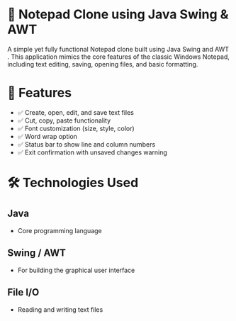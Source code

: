 # 📝 Notepad Clone using Java Swing & AWT
A simple yet fully functional Notepad clone  built using Java Swing and AWT . This application mimics the core features of the classic Windows Notepad, including text editing, saving, opening files, and basic formatting.

# 🧠 Features 

-  ✅ Create, open, edit, and save text files
-  ✅ Cut, copy, paste functionality
-  ✅ Font customization (size, style, color)
-  ✅ Word wrap option
-  ✅ Status bar to show line and column numbers
-  ✅ Exit confirmation with unsaved changes warning

  # 🛠️ Technologies Used 
## Java
- Core programming language 
## Swing / AWT	
- For building the graphical user interface
## File I/O
- Reading and writing text files
     
